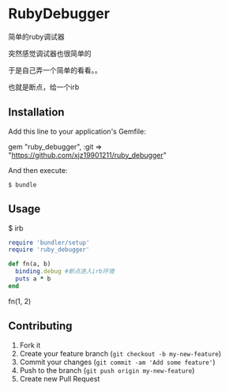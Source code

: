 # RubyDebugger

简单的ruby调试器

突然感觉调试器也很简单的

于是自己弄一个简单的看看。。

也就是断点，给一个irb

## Installation

Add this line to your application's Gemfile:
  
  gem "ruby_debugger", :git => "https://github.com/xjz19901211/ruby_debugger"

And then execute:

    $ bundle

## Usage
  
  $ irb
  ```ruby
  require 'bundler/setup'
  require 'ruby_debugger'

  def fn(a, b)
    binding.debug #断点进入irb环境
    puts a * b
  end
  ```

  fn(1, 2)


## Contributing

1. Fork it
2. Create your feature branch (`git checkout -b my-new-feature`)
3. Commit your changes (`git commit -am 'Add some feature'`)
4. Push to the branch (`git push origin my-new-feature`)
5. Create new Pull Request
